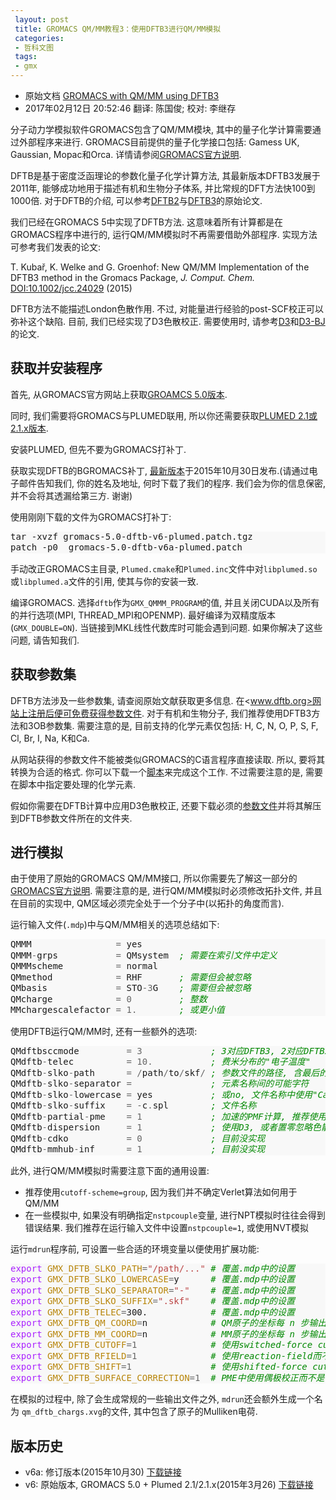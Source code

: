 ```yaml
---
 layout: post
 title: GROMACS QM/MM教程3：使用DFTB3进行QM/MM模拟
 categories:
 - 哲科文图
 tags:
 - gmx
---
```


- 原始文档 [GROMACS with QM/MM using DFTB3](http://cbp.cfn.kit.edu/joomla/index.php/downloads/18-gromacs-with-qm-mm-using-dftb3)
- 2017年02月12日 20:52:46 翻译: 陈国俊; 校对: 李继存

分子动力学模拟软件GROMACS包含了QM/MM模块, 其中的量子化学计算需要通过外部程序来进行. GROMACS目前提供的量子化学接口包括: Gamess UK, Gaussian, Mopac和Orca. 详情请参阅[GROMACS官方说明](http://www.gromacs.org/Documentation/How-tos/QMMM).

DFTB是基于密度泛函理论的参数化量子化学计算方法, 其最新版本DFTB3发展于2011年, 能够成功地用于描述有机和生物分子体系, 并比常规的DFT方法快100到1000倍. 对于DFTB的介绍, 可以参考[DFTB2](http://journals.aps.org/prb/abstract/10.1103/PhysRevB.58.7260)与[DFTB3](http://pubs.acs.org/doi/abs/10.1021/ct100684s)的原始论文.

我们已经在GROMACS 5中实现了DFTB方法. 这意味着所有计算都是在GROMACS程序中进行的, 运行QM/MM模拟时不再需要借助外部程序. 实现方法可参考我们发表的论文:

T. Kubař, K. Welke and G. Groenhof: New QM/MM Implementation of the DFTB3 method in the Gromacs Package, <em>J. Comput. Chem.</em> [DOI:10.1002/jcc.24029](http://dx.doi.org/10.1002/jcc.24029) (2015)

DFTB方法不能描述London色散作用. 不过, 对能量进行经验的post-SCF校正可以弥补这个缺陷. 目前, 我们已经实现了D3色散校正. 需要使用时, 请参考[D3](http://scitation.aip.org/content/aip/journal/jcp/132/15/10.1063/1.3382344)和[D3-BJ](http://onlinelibrary.wiley.com/doi/10.1002/jcc.21759/abstract)的论文.

## 获取并安装程序

首先, 从GROMACS官方网站上获取[GROAMCS 5.0版本](ftp://ftp.gromacs.org/pub/gromacs/gromacs-5.0.tar.gz).

同时, 我们需要将GROMACS与PLUMED联用, 所以你还需要获取[PLUMED 2.1或2.1.x版本](http://www.plumed.org/get-it).

安装PLUMED, 但先不要为GROMACS打补丁.

获取实现DFTB的BGROMACS补丁, [最新版本](http://cbp.cfn.kit.edu/joomla/downloads/gromacs-5.0-dftb-v6a-plumed.patch.tgz)于2015年10月30日发布.(请通过电子邮件告知我们, 你的姓名及地址, 何时下载了我们的程序. 我们会为你的信息保密, 并不会将其透漏给第三方. 谢谢)

使用刚刚下载的文件为GROMACS打补丁:

<div class="highlight" style="background: #f8f8f8"><pre style="line-height: 125%">tar<span style="color: #bbbbbb"> </span>-xvzf<span style="color: #bbbbbb"> </span>gromacs-5.0-dftb-v6-plumed.patch.tgz<span style="color: #bbbbbb"></span>
patch<span style="color: #bbbbbb"> </span>-p0<span style="color: #bbbbbb">  </span>gromacs-5.0-dftb-v6a-plumed.patch<span style="color: #bbbbbb"></span>
</pre></div>

手动改正GROMACS主目录, `Plumed.cmake`和`Plumed.inc`文件中对`libplumed.so`或`libplumed.a`文件的引用, 使其与你的安装一致.

编译GROMACS. 选择`dftb`作为`GMX_QMMM_PROGRAM`的值, 并且关闭CUDA以及所有的并行选项(MPI, THREAD_MPI和OPENMP). 最好编译为双精度版本(`GMX_DOUBLE=ON`). 当链接到MKL线性代数库时可能会遇到问题. 如果你解决了这些问题, 请告知我们.

## 获取参数集

DFTB方法涉及一些参数集, 请查阅原始文献获取更多信息. 在<www.dftb.org>网站上注册后便可免费获得参数文件. 对于有机和生物分子, 我们推荐使用DFTB3方法和3OB参数集. 需要注意的是, 目前支持的化学元素仅包括: H, C, N, O, P, S, F, Cl, Br, I, Na, K和Ca.

从网站获得的参数文件不能被类似GROMACS的C语言程序直接读取. 所以, 要将其转换为合适的格式. 你可以下载一个[脚本](http://cbp.cfn.kit.edu/joomla/downloads/skf-to-c.sh)来完成这个工作. 不过需要注意的是, 需要在脚本中指定要处理的化学元素.

假如你需要在DFTB计算中应用D3色散校正, 还要下载必须的[参数文件](http://cbp.cfn.kit.edu/joomla/downloads/dftd3-files.tgz)并将其解压到DFTB参数文件所在的文件夹.

## 进行模拟

由于使用了原始的GROMACS QM/MM接口, 所以你需要先了解这一部分的[GROMACS官方说明](http://www.gromacs.org/Documentation/How-tos/QMMM). 需要注意的是, 进行QM/MM模拟时必须修改拓扑文件, 并且在目前的实现中, QM区域必须完全处于一个分子中(以拓扑的角度而言).

运行输入文件(`.mdp`)中与QM/MM相关的选项总结如下:

<div class="highlight" style="background: #f8f8f8"><pre style="line-height: 125%">QMMM<span style="color: #bbbbbb">                </span><span style="color: #666666">=</span><span style="color: #bbbbbb"> </span>yes<span style="color: #bbbbbb"></span>
QMMM<span style="color: #666666">-</span>grps<span style="color: #bbbbbb">           </span><span style="color: #666666">=</span><span style="color: #bbbbbb"> </span>QMsystem<span style="color: #bbbbbb">  </span><span style="color: #008800; font-style: italic">;</span><span style="color: #bbbbbb"> </span><span style="color: #008800; font-style: italic">需要在索引文件中定义</span><span style="color: #bbbbbb"></span>
QMMMscheme<span style="color: #bbbbbb">          </span><span style="color: #666666">=</span><span style="color: #bbbbbb"> </span>normal<span style="color: #bbbbbb"></span>
QMmethod<span style="color: #bbbbbb">            </span><span style="color: #666666">=</span><span style="color: #bbbbbb"> </span>RHF<span style="color: #bbbbbb">       </span><span style="color: #008800; font-style: italic">;</span><span style="color: #bbbbbb"> </span><span style="color: #008800; font-style: italic">需要但会被忽略</span><span style="color: #bbbbbb"></span>
QMbasis<span style="color: #bbbbbb">             </span><span style="color: #666666">=</span><span style="color: #bbbbbb"> </span>STO<span style="color: #666666">-3</span>G<span style="color: #bbbbbb">    </span><span style="color: #008800; font-style: italic">;</span><span style="color: #bbbbbb"> </span><span style="color: #008800; font-style: italic">需要但会被忽略</span><span style="color: #bbbbbb"></span>
QMcharge<span style="color: #bbbbbb">            </span><span style="color: #666666">=</span><span style="color: #bbbbbb"> </span><span style="color: #666666">0</span><span style="color: #bbbbbb">         </span><span style="color: #008800; font-style: italic">;</span><span style="color: #bbbbbb"> </span><span style="color: #008800; font-style: italic">整数</span><span style="color: #bbbbbb"></span>
MMchargescalefactor<span style="color: #bbbbbb"> </span><span style="color: #666666">=</span><span style="color: #bbbbbb"> </span><span style="color: #666666">1.</span><span style="color: #bbbbbb">        </span><span style="color: #008800; font-style: italic">;</span><span style="color: #bbbbbb"> </span><span style="color: #008800; font-style: italic">或更小值</span><span style="color: #bbbbbb"></span>
</pre></div>

使用DFTB运行QM/MM时, 还有一些额外的选项:

<div class="highlight" style="background: #f8f8f8"><pre style="line-height: 125%">QMdftbsccmode<span style="color: #bbbbbb">         </span><span style="color: #666666">=</span><span style="color: #bbbbbb"> </span><span style="color: #666666">3</span><span style="color: #bbbbbb">             </span><span style="color: #008800; font-style: italic">;</span><span style="color: #bbbbbb"> </span><span style="color: #008800; font-style: italic">3对应DFTB3,</span><span style="color: #bbbbbb"> </span><span style="color: #008800; font-style: italic">2对应DFTB2(也即SCC-DFTB)</span><span style="color: #bbbbbb"></span>
QMdftb<span style="color: #666666">-</span>telec<span style="color: #bbbbbb">          </span><span style="color: #666666">=</span><span style="color: #bbbbbb"> </span><span style="color: #666666">10.</span><span style="color: #bbbbbb">           </span><span style="color: #008800; font-style: italic">;</span><span style="color: #bbbbbb"> </span><span style="color: #008800; font-style: italic">费米分布的&quot;电子温度&quot;</span><span style="color: #bbbbbb"></span>
QMdftb<span style="color: #666666">-</span>slko<span style="color: #666666">-</span>path<span style="color: #bbbbbb">      </span><span style="color: #666666">=</span><span style="color: #bbbbbb"> </span><span style="color: #666666">/</span>path<span style="color: #666666">/</span>to<span style="color: #666666">/</span>skf<span style="color: #666666">/</span><span style="color: #bbbbbb"> </span><span style="color: #008800; font-style: italic">;</span><span style="color: #bbbbbb"> </span><span style="color: #008800; font-style: italic">参数文件的路径,</span><span style="color: #bbbbbb"> </span><span style="color: #008800; font-style: italic">含最后的斜线</span><span style="color: #bbbbbb"></span>
QMdftb<span style="color: #666666">-</span>slko<span style="color: #666666">-</span>separator<span style="color: #bbbbbb"> </span><span style="color: #666666">=</span><span style="color: #bbbbbb">               </span><span style="color: #008800; font-style: italic">;</span><span style="color: #bbbbbb"> </span><span style="color: #008800; font-style: italic">元素名称间的可能字符</span><span style="color: #bbbbbb"></span>
QMdftb<span style="color: #666666">-</span>slko<span style="color: #666666">-</span>lowercase<span style="color: #bbbbbb"> </span><span style="color: #666666">=</span><span style="color: #bbbbbb"> </span>yes<span style="color: #bbbbbb">           </span><span style="color: #008800; font-style: italic">;</span><span style="color: #bbbbbb"> </span><span style="color: #008800; font-style: italic">或no,</span><span style="color: #bbbbbb"> </span><span style="color: #008800; font-style: italic">文件名称中使用&quot;Ca&quot;还是&quot;ca&quot;</span><span style="color: #bbbbbb"></span>
QMdftb<span style="color: #666666">-</span>slko<span style="color: #666666">-</span>suffix<span style="color: #bbbbbb">    </span><span style="color: #666666">=</span><span style="color: #bbbbbb"> </span><span style="color: #666666">-</span>c<span style="color: #666666">.</span>spl<span style="color: #bbbbbb">        </span><span style="color: #008800; font-style: italic">;</span><span style="color: #bbbbbb"> </span><span style="color: #008800; font-style: italic">文件名称</span><span style="color: #bbbbbb"></span>
QMdftb<span style="color: #666666">-</span>partial<span style="color: #666666">-</span>pme<span style="color: #bbbbbb">    </span><span style="color: #666666">=</span><span style="color: #bbbbbb"> </span><span style="color: #666666">1</span><span style="color: #bbbbbb">             </span><span style="color: #008800; font-style: italic">;</span><span style="color: #bbbbbb"> </span><span style="color: #008800; font-style: italic">加速的PMF计算,</span><span style="color: #bbbbbb"> </span><span style="color: #008800; font-style: italic">推荐使用(置零关闭)</span><span style="color: #bbbbbb"></span>
QMdftb<span style="color: #666666">-</span>dispersion<span style="color: #bbbbbb">     </span><span style="color: #666666">=</span><span style="color: #bbbbbb"> </span><span style="color: #666666">1</span><span style="color: #bbbbbb">             </span><span style="color: #008800; font-style: italic">;</span><span style="color: #bbbbbb"> </span><span style="color: #008800; font-style: italic">使用D3,</span><span style="color: #bbbbbb"> </span><span style="color: #008800; font-style: italic">或者置零忽略色散校正</span><span style="color: #bbbbbb"></span>
QMdftb<span style="color: #666666">-</span>cdko<span style="color: #bbbbbb">           </span><span style="color: #666666">=</span><span style="color: #bbbbbb"> </span><span style="color: #666666">0</span><span style="color: #bbbbbb">             </span><span style="color: #008800; font-style: italic">;</span><span style="color: #bbbbbb"> </span><span style="color: #008800; font-style: italic">目前没实现</span><span style="color: #bbbbbb"></span>
QMdftb<span style="color: #666666">-</span>mmhub<span style="color: #666666">-</span>inf<span style="color: #bbbbbb">      </span><span style="color: #666666">=</span><span style="color: #bbbbbb"> </span><span style="color: #666666">1</span><span style="color: #bbbbbb">             </span><span style="color: #008800; font-style: italic">;</span><span style="color: #bbbbbb"> </span><span style="color: #008800; font-style: italic">目前没实现</span><span style="color: #bbbbbb"></span>
</pre></div>

此外, 进行QM/MM模拟时需要注意下面的通用设置:

- 推荐使用`cutoff-scheme=group`, 因为我们并不确定Verlet算法如何用于QM/MM
- 在一些模拟中, 如果没有明确指定`nstpcouple`变量, 进行NPT模拟时往往会得到错误结果. 我们推荐在运行输入文件中设置`nstpcouple=1`, 或使用NVT模拟

运行`mdrun`程序前, 可设置一些合适的环境变量以便使用扩展功能:

<div class="highlight" style="background: #f8f8f8"><pre style="line-height: 125%"><span style="color: #AA22FF">export</span><span style="color: #bbbbbb"> </span><span style="color: #B8860B">GMX_DFTB_SLKO_PATH</span><span style="color: #666666">=</span><span style="color: #BB4444">&quot;/path/...&quot;</span><span style="color: #bbbbbb"> </span><span style="color: #008800; font-style: italic">#</span><span style="color: #bbbbbb"> </span><span style="color: #008800; font-style: italic">覆盖.mdp中的设置</span><span style="color: #bbbbbb"></span>
<span style="color: #AA22FF">export</span><span style="color: #bbbbbb"> </span><span style="color: #B8860B">GMX_DFTB_SLKO_LOWERCASE</span><span style="color: #666666">=</span>y<span style="color: #bbbbbb">      </span><span style="color: #008800; font-style: italic">#</span><span style="color: #bbbbbb"> </span><span style="color: #008800; font-style: italic">覆盖.mdp中的设置</span><span style="color: #bbbbbb"></span>
<span style="color: #AA22FF">export</span><span style="color: #bbbbbb"> </span><span style="color: #B8860B">GMX_DFTB_SLKO_SEPARATOR</span><span style="color: #666666">=</span><span style="color: #BB4444">&quot;-&quot;</span><span style="color: #bbbbbb">    </span><span style="color: #008800; font-style: italic">#</span><span style="color: #bbbbbb"> </span><span style="color: #008800; font-style: italic">覆盖.mdp中的设置</span><span style="color: #bbbbbb"></span>
<span style="color: #AA22FF">export</span><span style="color: #bbbbbb"> </span><span style="color: #B8860B">GMX_DFTB_SLKO_SUFFIX</span><span style="color: #666666">=</span><span style="color: #BB4444">&quot;.skf&quot;</span><span style="color: #bbbbbb">    </span><span style="color: #008800; font-style: italic">#</span><span style="color: #bbbbbb"> </span><span style="color: #008800; font-style: italic">覆盖.mdp中的设置</span><span style="color: #bbbbbb"></span>
<span style="color: #AA22FF">export</span><span style="color: #bbbbbb"> </span><span style="color: #B8860B">GMX_DFTB_TELEC</span><span style="color: #666666">=</span>300.<span style="color: #bbbbbb">            </span><span style="color: #008800; font-style: italic">#</span><span style="color: #bbbbbb"> </span><span style="color: #008800; font-style: italic">覆盖.mdp中的设置</span><span style="color: #bbbbbb"></span>
<span style="color: #AA22FF">export</span><span style="color: #bbbbbb"> </span><span style="color: #B8860B">GMX_DFTB_QM_COORD</span><span style="color: #666666">=</span>n<span style="color: #bbbbbb">            </span><span style="color: #008800; font-style: italic">#</span><span style="color: #bbbbbb"> </span><span style="color: #008800; font-style: italic">QM原子的坐标每</span><span style="color: #bbbbbb"> </span><span style="color: #008800; font-style: italic">n</span><span style="color: #bbbbbb"> </span><span style="color: #008800; font-style: italic">步输出一次</span><span style="color: #bbbbbb"></span>
<span style="color: #AA22FF">export</span><span style="color: #bbbbbb"> </span><span style="color: #B8860B">GMX_DFTB_MM_COORD</span><span style="color: #666666">=</span>n<span style="color: #bbbbbb">            </span><span style="color: #008800; font-style: italic">#</span><span style="color: #bbbbbb"> </span><span style="color: #008800; font-style: italic">MM原子的坐标每</span><span style="color: #bbbbbb"> </span><span style="color: #008800; font-style: italic">n</span><span style="color: #bbbbbb"> </span><span style="color: #008800; font-style: italic">步输出一次</span><span style="color: #bbbbbb"></span>
<span style="color: #AA22FF">export</span><span style="color: #bbbbbb"> </span><span style="color: #B8860B">GMX_DFTB_CUTOFF</span><span style="color: #666666">=1</span><span style="color: #bbbbbb">              </span><span style="color: #008800; font-style: italic">#</span><span style="color: #bbbbbb"> </span><span style="color: #008800; font-style: italic">使用switched-force</span><span style="color: #bbbbbb"> </span><span style="color: #008800; font-style: italic">cut-off而不是PME处理QM/MM静电相互作用</span><span style="color: #bbbbbb"></span>
<span style="color: #AA22FF">export</span><span style="color: #bbbbbb"> </span><span style="color: #B8860B">GMX_DFTB_RFIELD</span><span style="color: #666666">=1</span><span style="color: #bbbbbb">              </span><span style="color: #008800; font-style: italic">#</span><span style="color: #bbbbbb"> </span><span style="color: #008800; font-style: italic">使用reaction-field而不是PME处理QM/MM静电相互作用</span><span style="color: #bbbbbb"></span>
<span style="color: #AA22FF">export</span><span style="color: #bbbbbb"> </span><span style="color: #B8860B">GMX_DFTB_SHIFT</span><span style="color: #666666">=1</span><span style="color: #bbbbbb">               </span><span style="color: #008800; font-style: italic">#</span><span style="color: #bbbbbb"> </span><span style="color: #008800; font-style: italic">使用shifted-force</span><span style="color: #bbbbbb"> </span><span style="color: #008800; font-style: italic">cut-off而不是PME处理QM/MM静电相互作用</span><span style="color: #bbbbbb"></span>
<span style="color: #AA22FF">export</span><span style="color: #bbbbbb"> </span><span style="color: #B8860B">GMX_DFTB_SURFACE_CORRECTION</span><span style="color: #666666">=1</span><span style="color: #bbbbbb">  </span><span style="color: #008800; font-style: italic">#</span><span style="color: #bbbbbb"> </span><span style="color: #008800; font-style: italic">PME中使用偶极校正而不是使用tin-foil边界条件</span><span style="color: #bbbbbb"></span>
</pre></div>

在模拟的过程中, 除了会生成常规的一些输出文件之外, `mdrun`还会额外生成一个名为 `qm_dftb_chargs.xvg`的文件, 其中包含了原子的Mulliken电荷.

## 版本历史

- v6a: 修订版本(2015年10月30) [下载链接](http://cbp.cfn.kit.edu/joomla/downloads/gromacs-5.0-dftb-v6a-plumed.patch.tgz)
- v6: 原始版本, GROMACS 5.0 + Plumed 2.1/2.1.x(2015年3月26) [下载链接](http://cbp.cfn.kit.edu/joomla/downloads/gromacs-5.0-dftb-v6-plumed.patch.tgz)
